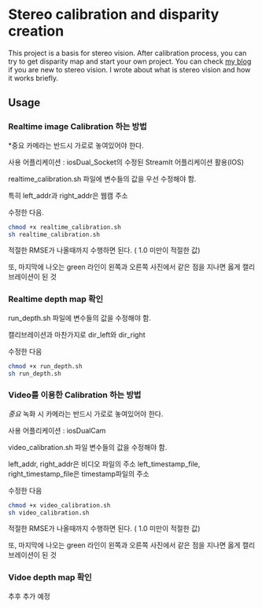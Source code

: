 # Stereo calibration and disparity creation



This project is a basis for stereo vision.  After calibration process, you can try to get disparity map and start your own project. You can check [my blog](https://medium.com/@aliyasineser) if you are new to stereo vision. I wrote about what is stereo vision and how it works briefly. 

## Usage

### Realtime image Calibration 하는 방법

*중요 카메라는 반드시 가로로 놓여있어야 한다.

사용 어플리케이션 : iosDual_Socket의 수정된 StreamIt 어플리케이션 활용(IOS)

realtime_calibration.sh 파일에 변수들의 값을 우선 수정해야 함.

특히 left_addr과 right_addr은 웹캠 주소

수정한 다음.

```bash
chmod +x realtime_calibration.sh
sh realtime_calibration.sh
```
적절한 RMSE가 나올때까지 수행하면 된다. ( 1.0 미만이 적절한 값)

또, 마지막에 나오는 green 라인이 왼쪽과 오른쪽 사진에서 같은 점을 지나면 옳게 캘리브레이션이 된 것

### Realtime depth map 확인

run_depth.sh 파일에 변수들의 값을 수정해야 함.

캘리브레이션과 마찬가지로 dir_left와 dir_right

수정한 다음
```bash
chmod +x run_depth.sh
sh run_depth.sh
```

### Video를 이용한 Calibration 하는 방법

*중요* 녹화 시 카메라는 반드시 가로로 놓여있어야 한다. 

사용 어플리케이션 : iosDualCam

video_calibration.sh 파일 변수들의 값을 수정해야 함.

left_addr, right_addr은 비디오 파일의 주소
left_timestamp_file, right_timestamp_file은 timestamp파일의 주소

수정한 다음
```bash
chmod +x video_calibration.sh
sh video_calibration.sh
```
적절한 RMSE가 나올때까지 수행하면 된다. ( 1.0 미만이 적절한 값)

또, 마지막에 나오는 green 라인이 왼쪽과 오른쪽 사진에서 같은 점을 지나면 옳게 캘리브레이션이 된 것

### Vidoe depth map 확인
추후 추가 예정